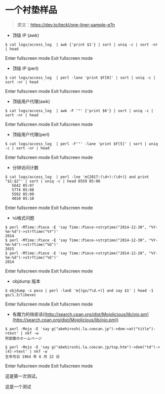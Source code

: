 # 一个衬垫样品

> 原文：<https://dev.to/teckl/one-liner-sample-e7n>

*   顶级 IP (awk)

```
$ cat logs/access_log  | awk {'print $1'} | sort | uniq -c | sort -nr | head 
```

Enter fullscreen mode Exit fullscreen mode

*   顶级 IP (perl)

```
$ cat logs/access_log  | perl -lane 'print $F[0]' | sort | uniq -c | sort -nr | head 
```

Enter fullscreen mode Exit fullscreen mode

*   顶级用户代理(awk)

```
$ cat logs/access_log  | awk -F '"' {'print $6'} | sort | uniq -c | sort -nr | head 
```

Enter fullscreen mode Exit fullscreen mode

*   顶级用户代理(perl)

```
$ cat logs/access_log  | perl -F'"' -lane 'print $F[5]' | sort | uniq -c | sort -nr | head 
```

Enter fullscreen mode Exit fullscreen mode

*   分钟访问计数

```
$ cat logs/access_log  | perl -lne 'm{2017:(\d+):(\d+)} and print "$1:$2"' | sort | uniq -c | head 6559 05:06
   5642 05:07
   5774 05:08
   5592 05:09
   4010 05:10 
```

Enter fullscreen mode Exit fullscreen mode

*   `%G`格式问题

```
$ perl -MTime::Piece -E 'say Time::Piece->strptime("2014-12-30", "%Y-%m-%d")->strftime("%Y")'
2014
$ perl -MTime::Piece -E 'say Time::Piece->strptime("2014-12-30", "%Y-%m-%d")->strftime("%G")'
2015
$ perl -MTime::Piece -E 'say Time::Piece->strptime("2014-12-28", "%Y-%m-%d")->strftime("%G")'
2014 
```

Enter fullscreen mode Exit fullscreen mode

*   objdump 版本

```
$ objdump -s peco | perl -lanE 'm{(go/?\d.+)} and say $1' | head -1
go/1.3/libexec 
```

Enter fullscreen mode Exit fullscreen mode

*   有魔力的俏皮话([http://search.cpan.org/dist/Mojolicious/lib/ojo.pm](http://search.cpan.org/dist/Mojolicious/lib/ojo.pm))

```
$ perl -Mojo -E 'say g("abehiroshi.la.coocan.jp")->dom->at("title")->text' | nkf -w
阿部寛のホームページ

$ perl -Mojo -E 'say g("abehiroshi.la.coocan.jp/top.htm")->dom("td")->[4]->text' | nkf -w
生年月日 1964 年 6 月 22 日 
```

Enter fullscreen mode Exit fullscreen mode

这是第一次测试。

这是一个测试